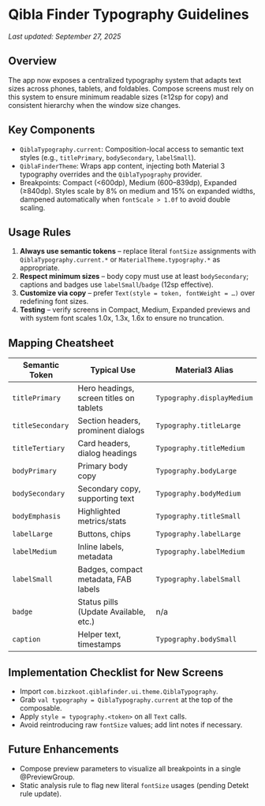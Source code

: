 # Qibla Finder Typography Guidelines

_Last updated: September 27, 2025_

## Overview
The app now exposes a centralized typography system that adapts text sizes across phones, tablets, and foldables. Compose screens must rely on this system to ensure minimum readable sizes (≥12sp for copy) and consistent hierarchy when the window size changes.

## Key Components
- `QiblaTypography.current`: Composition-local access to semantic text styles (e.g., `titlePrimary`, `bodySecondary`, `labelSmall`).
- `QiblaFinderTheme`: Wraps app content, injecting both Material 3 typography overrides and the `QiblaTypography` provider.
- Breakpoints: Compact (<600dp), Medium (600–839dp), Expanded (≥840dp). Styles scale by 8% on medium and 15% on expanded widths, dampened automatically when `fontScale > 1.0f` to avoid double scaling.

## Usage Rules
1. **Always use semantic tokens** – replace literal `fontSize` assignments with `QiblaTypography.current.*` or `MaterialTheme.typography.*` as appropriate.
2. **Respect minimum sizes** – body copy must use at least `bodySecondary`; captions and badges use `labelSmall`/`badge` (12sp effective).
3. **Customize via copy** – prefer `Text(style = token, fontWeight = …)` over redefining font sizes.
4. **Testing** – verify screens in Compact, Medium, Expanded previews and with system font scales 1.0x, 1.3x, 1.6x to ensure no truncation.

## Mapping Cheatsheet
| Semantic Token | Typical Use | Material3 Alias |
| --- | --- | --- |
| `titlePrimary` | Hero headings, screen titles on tablets | `Typography.displayMedium` |
| `titleSecondary` | Section headers, prominent dialogs | `Typography.titleLarge` |
| `titleTertiary` | Card headers, dialog headings | `Typography.titleMedium` |
| `bodyPrimary` | Primary body copy | `Typography.bodyLarge` |
| `bodySecondary` | Secondary copy, supporting text | `Typography.bodyMedium` |
| `bodyEmphasis` | Highlighted metrics/stats | `Typography.titleSmall` |
| `labelLarge` | Buttons, chips | `Typography.labelLarge` |
| `labelMedium` | Inline labels, metadata | `Typography.labelMedium` |
| `labelSmall` | Badges, compact metadata, FAB labels | `Typography.labelSmall` |
| `badge` | Status pills (Update Available, etc.) | n/a |
| `caption` | Helper text, timestamps | `Typography.bodySmall` |

## Implementation Checklist for New Screens
- Import `com.bizzkoot.qiblafinder.ui.theme.QiblaTypography`.
- Grab `val typography = QiblaTypography.current` at the top of the composable.
- Apply `style = typography.<token>` on all `Text` calls.
- Avoid reintroducing raw `fontSize` values; add lint notes if necessary.

## Future Enhancements
- Compose preview parameters to visualize all breakpoints in a single @PreviewGroup.
- Static analysis rule to flag new literal `fontSize` usages (pending Detekt rule update).

